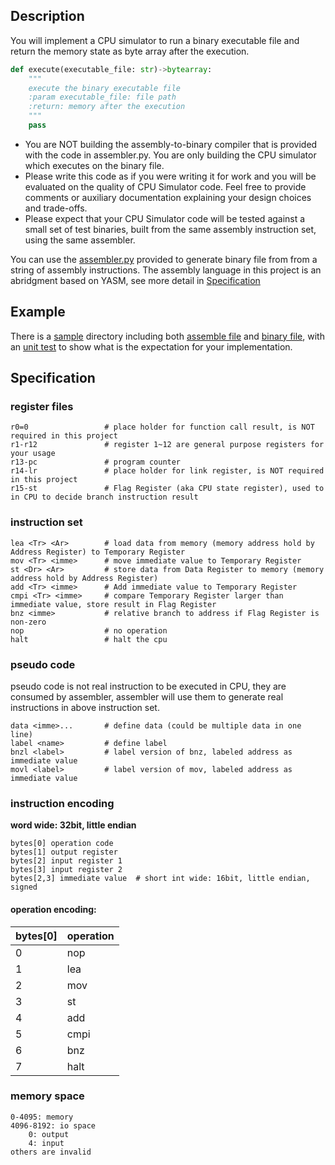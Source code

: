 ## Description
You will implement a CPU simulator to run a binary executable file and return the memory state as byte array after the execution.
```python
def execute(executable_file: str)->bytearray:
    """
    execute the binary executable file
    :param executable_file: file path
    :return: memory after the execution
    """
    pass
```
  * You are NOT building the assembly-to-binary compiler that is provided with the code in assembler.py.  You are only building the CPU simulator which executes on the binary file.
  * Please write this code as if you were writing it for work and you will be evaluated on the quality of CPU Simulator code. Feel free to provide comments or auxiliary documentation explaining your design choices and trade-offs. 
  * Please expect that your CPU Simulator code will be tested against a small set of test binaries, built from the same assembly instruction set, using the same assembler.
  
You can use the [assembler.py](./src/assembler/assembler.py) provided to generate binary file from from a string of assembly instructions. The assembly language in this project is an abridgment based on YASM, see more detail in [Specification](##Specification)
## Example
There is a [sample](./sample/) directory including both [assemble file](./sample/hello_world.asm) and [binary file](./sample/hello_world.bin), with an [unit test](./sample/sample_test.py) to show what is the expectation for your implementation.
## Specification
### register files
```
r0=0                 # place holder for function call result, is NOT required in this project 
r1-r12               # register 1~12 are general purpose registers for your usage
r13-pc               # program counter 
r14-lr               # place holder for link register, is NOT required in this project
r15-st               # Flag Register (aka CPU state register), used to in CPU to decide branch instruction result
```
### instruction set
```
lea <Tr> <Ar>        # load data from memory (memory address hold by Address Register) to Temporary Register
mov <Tr> <imme>      # move immediate value to Temporary Register
st <Dr> <Ar>         # store data from Data Register to memory (memory address hold by Address Register)
add <Tr> <imme>      # Add immediate value to Temporary Register
cmpi <Tr> <imme>     # compare Temporary Register larger than immediate value, store result in Flag Register
bnz <imme>           # relative branch to address if Flag Register is non-zero
nop                  # no operation
halt                 # halt the cpu
```
### pseudo code
pseudo code is not real instruction to be executed in CPU, they are consumed by assembler, assembler will use them to generate real instructions in above instruction set. 
```
data <imme>...       # define data (could be multiple data in one line)
label <name>         # define label
bnzl <label>         # label version of bnz, labeled address as immediate value
movl <label>         # label version of mov, labeled address as immediate value
```
### instruction encoding
**word wide: 32bit, little endian**
```
bytes[0] operation code
bytes[1] output register
bytes[2] input register 1
bytes[3] input register 2
bytes[2,3] immediate value  # short int wide: 16bit, little endian, signed  
```
#### operation encoding:
|bytes[0]|operation|
|:-------|:-------|
| 0      | nop     |
| 1      | lea     |
| 2      | mov     |
| 3      | st      |
| 4      | add     |
| 5      | cmpi    |
| 6      | bnz     |
| 7      | halt    |
### memory space
```
0-4095: memory
4096-8192: io space
    0: output
    4: input
others are invalid
```
